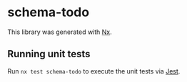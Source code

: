 # schema-todo

This library was generated with [Nx](https://nx.dev).

## Running unit tests

Run `nx test schema-todo` to execute the unit tests via [Jest](https://jestjs.io).
